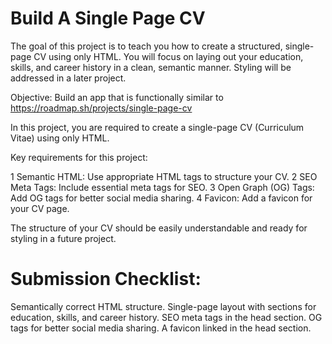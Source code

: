 # Build A Single Page CV

The goal of this project is to teach you how to create a structured, single-page CV using only HTML. You will focus on laying out your education, skills, and career history in a clean, semantic manner. Styling will be addressed in a later project.

Objective: Build an app that is functionally similar to https://roadmap.sh/projects/single-page-cv

In this project, you are required to create a single-page CV (Curriculum Vitae) using only HTML.

Key requirements for this project:

1 Semantic HTML: Use appropriate HTML tags to structure your CV.
2 SEO Meta Tags: Include essential meta tags for SEO.
3 Open Graph (OG) Tags: Add OG tags for better social media sharing.
4 Favicon: Add a favicon for your CV page.

The structure of your CV should be easily understandable and ready for styling in a future project.

# Submission Checklist:

Semantically correct HTML structure.
Single-page layout with sections for education, skills, and career history.
SEO meta tags in the head section.
OG tags for better social media sharing.
A favicon linked in the head section.
